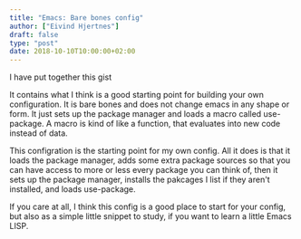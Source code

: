 ```yaml
---
title: "Emacs: Bare bones config"
author: ["Eivind Hjertnes"]
draft: false
type: "post"
date: 2018-10-10T10:00:00+02:00
---
```


I have put together this gist

<div class="HTML">
  <div></div>

<script src="<https://gist.github.com/hjertnes/4c02cc7a3739f876c72c151b3ca9d6aa.js>"></script>

</div>

It contains what I think is a good starting point for building your own
configuration. It is bare bones and does not change emacs in any shape
or form. It just sets up the package manager and loads a macro called
use-package. A macro is kind of like a function, that evaluates into new
code instead of data.

This configration is the starting point for my own config. All it does
is that it loads the package manager, adds some extra package sources so
that you can have access to more or less every package you can think of,
then it sets up the package manager, installs the pakcages I list if
they aren't installed, and loads use-package.

If you care at all, I think this config is a good place to start for
your config, but also as a simple little snippet to study, if you want
to learn a little Emacs LISP.
